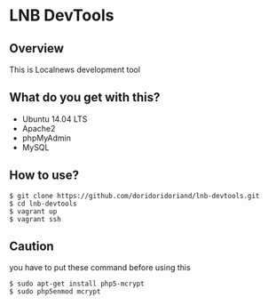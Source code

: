 # LNB DevTools

## Overview
This is Localnews development tool

## What do you get with this?

- Ubuntu 14.04 LTS
- Apache2
- phpMyAdmin
- MySQL

## How to use?

```
$ git clone https://github.com/doridoridoriand/lnb-devtools.git
$ cd lnb-devtools
$ vagrant up
$ vagrant ssh
```

## Caution
you have to put these command before using this

```
$ sudo apt-get install php5-mcrypt
$ sudo php5enmod mcrypt
```
